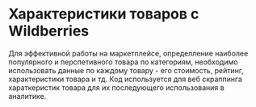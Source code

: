 # Характеристики товаров с Wildberries

Для эффективной работы на маркетплейсе, определление наиболее популярного и перспетивного товара по категориям, необходимо использовать данные по каждому товару - его стоимость, рейтинг, характеристики товара и тд. Код используется для веб скраппинга хараткеристик товара для их последующего использования в аналитике.
